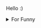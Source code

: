 

Hello :)  <details>

<summary>For Funny</summary>




<!--START_SECTION:waka-->
![Code Time](http://img.shields.io/badge/Code%20Time-129%20hrs%206%20mins-blue)

![Profile Views](http://img.shields.io/badge/Profile%20Views-0-blue)

**🐱 My GitHub Data** 

> 🏆 472 Contributions in the Year 2022
 > 
> 📦 73.4 kB Used in GitHub's Storage 
 > 
> 💼 Opted to Hire
 > 
> 📜 45 Public Repositories 
 > 
> 🔑 0 Private Repositories  
 > 
**I'm a Night 🦉** 

```text
🌞 Morning    73 commits     ████░░░░░░░░░░░░░░░░░░░░░   16.55% 
🌆 Daytime    141 commits    ████████░░░░░░░░░░░░░░░░░   31.97% 
🌃 Evening    111 commits    ██████░░░░░░░░░░░░░░░░░░░   25.17% 
🌙 Night      116 commits    ██████░░░░░░░░░░░░░░░░░░░   26.3%

```
📅 **I'm Most Productive on Friday** 

```text
Monday       85 commits     ████░░░░░░░░░░░░░░░░░░░░░   19.27% 
Tuesday      43 commits     ██░░░░░░░░░░░░░░░░░░░░░░░   9.75% 
Wednesday    67 commits     ███░░░░░░░░░░░░░░░░░░░░░░   15.19% 
Thursday     64 commits     ███░░░░░░░░░░░░░░░░░░░░░░   14.51% 
Friday       89 commits     █████░░░░░░░░░░░░░░░░░░░░   20.18% 
Saturday     42 commits     ██░░░░░░░░░░░░░░░░░░░░░░░   9.52% 
Sunday       51 commits     ███░░░░░░░░░░░░░░░░░░░░░░   11.56%

```


📊 **This Week I Spent My Time On** 

```text
⌚︎ Time Zone: Europe/Istanbul

💬 Programming Languages: 
JavaScript               23 hrs 32 mins      █████████████████████████   99.57% 
Markdown                 3 mins              ░░░░░░░░░░░░░░░░░░░░░░░░░   0.25% 
JSON                     2 mins              ░░░░░░░░░░░░░░░░░░░░░░░░░   0.17% 
Other                    0 secs              ░░░░░░░░░░░░░░░░░░░░░░░░░   0.01%

🐱‍💻 Projects: 
cv-for-job               23 hrs 14 mins      █████████████████████████   99.83% 
yt-dynamic-form          2 mins              ░░░░░░░░░░░░░░░░░░░░░░░░░   0.17%

```

**I Mostly Code in JavaScript** 

```text
JavaScript               17 repos            ███████████░░░░░░░░░░░░░░   45.95% 
HTML                     7 repos             ████░░░░░░░░░░░░░░░░░░░░░   18.92% 
CSS                      6 repos             ████░░░░░░░░░░░░░░░░░░░░░   16.22% 
Swift                    5 repos             ███░░░░░░░░░░░░░░░░░░░░░░   13.51% 
SCSS                     1 repo              ░░░░░░░░░░░░░░░░░░░░░░░░░   2.7%

```



 Last Updated on 19/08/2022 18:53:17 UTC
<!--END_SECTION:waka-->

</details>
